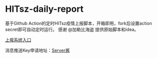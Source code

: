 # HITsz-daily-report

基于Github Action的定时HITsz疫情上报脚本，开箱即用，fork后设置action secret即可自动定时运行。
感谢 @加勒比海盗 提供原始脚本和idea。

 
[上报系统入口](http://xgsm.hitsz.edu.cn/zhxy-xgzs/xg_mobile/xs/yqxx)

消息推送Key申请地址：[Server酱](http://sc.ftqq.com/)

